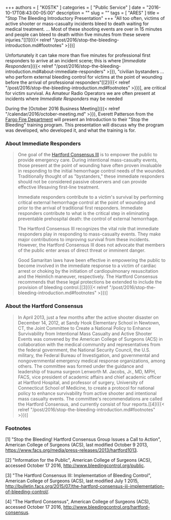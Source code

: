 +++
authors = [ "K0STK" ]
categories = [ "Public Service" ]
date = "2016-10-17T08:43:00-05:00"
description = ""
slug = ""
tags = [ "ARES" ]
title = "Stop The Bleeding Introductory Presentation"
+++
"All too often, victims of active shooter or mass-casualty incidents bleed to
death waiting for medical treatment. ... Most of these shooting events
are over in 15 minutes and people can bleed to death within five minutes
from these severe injuries."[[1]({{< relref "/post/2016/stop-the-bleeding-introduction.md#footnotes" >}})]

Unfortunately it can take more than five minutes for professional first
responders to arrive at an incident scene; this is where [*Immediate
Responders*]({{< relref "/post/2016/stop-the-bleeding-introduction.md#about-immediate-responders" >}}), "civilian bystanders ... who perform external bleeding
control for victims at the point of wounding before the arrival of
professional responders"[[2]({{< relref "/post/2016/stop-the-bleeding-introduction.md#footnotes" >}})], are critical for victim survival.
As Amateur Radio Operators we are often present at incidents where 
*Immediate Responders* may be needed
<!--more-->
During the
[October 2016 Business Meeting]({{< relref "/calendar/2016/october-meeting.md" >}}),
Everett Patterson from the
[Fargo Fire Department](http://www.cityoffargo.com/CityInfo/Departments/Fire/)
will present an Introduction to their "Stop the Bleeding" training
program. This presentation will discuss why the program was developed, who
developed it, and what the training is for.

### About Immediate Responders

>One goal of the [Hartford Consensus III](http://bulletin.facs.org/2015/07/the-hartford-consensus-iii-implementation-of-bleeding-control/)
>is to empower the public to provide
>emergency care. During intentional mass-casualty events, those present at the
>point of wounding have often proven invaluable in responding to the initial
>hemorrhage control needs of the wounded. Traditionally thought of as
>"bystanders," these immediate responders should not be considered
>passive observers and can provide effective lifesaving first-line treatment.
>
>Immediate responders contribute to a victim's survival by performing
>critical external hemorrhage control at the point of wounding and prior to the
>arrival of traditional first responders. Immediate responders contribute to
>what is the critical step in eliminating preventable prehospital death: the
>control of external hemorrhage.
>
>The Hartford Consensus III recognizes the vital role that immediate responders
>play in responding to mass-casualty events. They make major contributions to
>improving survival from these incidents. However, the Hartford Consensus III
>does not advocate that members of the public enter areas of direct threat or
>imminent danger.
>
>Good Samaritan laws have been effective in empowering the public to become
>involved in the immediate response to a victim of cardiac arrest or choking by
>the initiation of cardiopulmonary resuscitation and the Heimlich maneuver,
>respectively. The Hartford Consensus recommends that these legal protections
>be extended to include the provision of bleeding control.[[3]({{< relref "/post/2016/stop-the-bleeding-introduction.md#footnotes" >}})]

### About the Hartford Consensus

>In April 2013, just a few months after  the active shooter disaster on
>December 14, 2012, at Sandy Hook Elementary School in Newtown, CT, the Joint
>Committee to Create a National Policy to Enhance Survivability from
>Intentional Mass Casualty and Active Shooter Events was convened by the
>American College of Surgeons (ACS) in collaboration with the medical
>community and representatives from the federal government, the National
>Security Council, the U.S. military, the Federal Bureau of Investigation, and
>governmental and nongovernmental emergency medical response organizations,
>among others. The committee was formed under the guidance and leadership of
>trauma surgeon Lenworth M. Jacobs, Jr., MD, MPH, FACS, vice president of
>academic affairs and chief academic officer at Hartford Hospital, and
>professor of surgery, University of Connecticut School of Medicine, to create
>a protocol for national policy to enhance survivability from active shooter
>and intentional mass casualty events. The committee's recommendations are
>called the Hartford Consensus, and currently consist of four
>reports.[[4]({{< relref "/post/2016/stop-the-bleeding-introduction.md#footnotes" >}})]

### Footnotes

[1] "Stop the Bleeding! Hartford Consensus Group Issues a Call to Action",
American College of Surgeons (ACS), last modified October 9 2013,
https://www.facs.org/media/press-releases/2013/hartford1013.

[2] "Information for the Public", American College of Surgeons (ACS), accessed
October 17 2016, http://www.bleedingcontrol.org/public.

[3] "The Hartford Consensus III: Implementation of Bleeding Control",
American College of Surgeons (ACS), last modified July 1 2015,
http://bulletin.facs.org/2015/07/the-hartford-consensus-iii-implementation-of-bleeding-control/.

[4] "The Hartford Consensus", American College of Surgeons (ACS), accessed
October 17 2016, http://www.bleedingcontrol.org/hartford-consensus.
